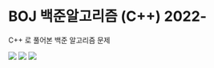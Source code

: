 # BOJ 백준알고리즘 (C++) 2022-



C++ 로 풀어본 백준 알고리즘 문제




 <img src="https://img.shields.io/badge/C-97D772?style=flat-square&logo=C&logoColor=black"/></a> <img src="https://img.shields.io/badge/C++-65AD36?style=flat-square&logo=C%2B%2B&logoColor=white"/></a>
 <img src="https://img.shields.io/badge/Algorithm-BDB6BC?style=flat-square&logo=TheAlgorithms&logoColor=black"/></a>
